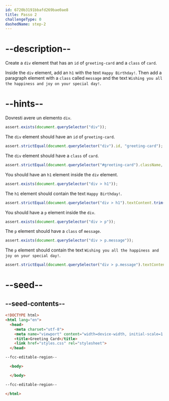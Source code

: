 ```yaml
---
id: 6720b3191bbafd269bae0ae8
title: Passo 2
challengeType: 0
dashedName: step-2
---
```


# --description--

Create a `div` element that has an `id` of `greeting-card` and a `class` of `card`.

Inside the `div` element, add an `h1` with the text `Happy Birthday!`. Then add a paragraph element with a `class` called `message` and the text `Wishing you all the happiness and joy on your special day!`.

# --hints--

Dovresti avere un elemento `div`.

```js
assert.exists(document.querySelector("div"));
```

The `div` element should have an `id` of `greeting-card`.

```js
assert.strictEqual(document.querySelector("div").id, "greeting-card");
```

The `div` element should have a `class` of `card`.

```js
assert.strictEqual(document.querySelector("#greeting-card").className, "card");
```

You should have an `h1` element inside the `div` element.

```js
assert.exists(document.querySelector("div > h1"));
```

The `h1` element should contain the text `Happy Birthday!`.

```js
assert.strictEqual(document.querySelector("div > h1").textContent.trim(), "Happy Birthday!");
```

You should have a `p` element inside the `div`.

```js
assert.exists(document.querySelector("div > p"));
```

The `p` element should have a `class` of `message`.

```js
assert.exists(document.querySelector("div > p.message"));
```

The `p` element should contain the text `Wishing you all the happiness and joy on your special day!`.

```js
assert.strictEqual(document.querySelector("div > p.message").textContent.trim(), "Wishing you all the happiness and joy on your special day!");
```

# --seed--

## --seed-contents--

```html
<!DOCTYPE html>
<html lang="en">
  <head>
    <meta charset="utf-8">
    <meta name="viewport" content="width=device-width, initial-scale=1.0">
    <title>Greeting Card</title>
    <link href="styles.css" rel="stylesheet">
  </head>

--fcc-editable-region--

  <body>

  </body>

--fcc-editable-region--

</html>

```

```css

```
